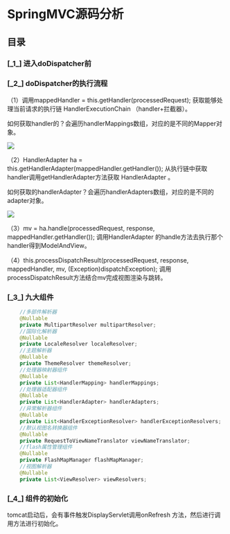 # SpringMVC源码分析

## 目录

### \[\_1\_] 进入doDispatcher前

### \[\_2\_] doDispatcher的执行流程

（1）调用mappedHandler = this.getHandler(processedRequest);  获取能够处理当前请求的执行链 HandlerExecutionChain （handler+拦截器）。

如何获取handler的？会遍历handlerMappings数组，对应的是不同的Mapper对象。

![](https://cdn.jsdelivr.net/gh/18476305640/typora@master/image/16518867643421651886763638.png)

（2）HandlerAdapter ha = this.getHandlerAdapter(mappedHandler.getHandler()); 从执行链中获取handler调用getHandlerAdapter方法获取 HandlerAdapter 。

如何获取的handlerAdapter？会遍历handlerAdapters数组，对应的是不同的adapter对象。

![](https://cdn.jsdelivr.net/gh/18476305640/typora@master/image/16518930253451651893025237.png)

（3）mv = ha.handle(processedRequest, response, mappedHandler.getHandler()); 调用HandlerAdapter 的handle方法去执行那个handler得到ModelAndView。

（4）this.processDispatchResult(processedRequest, response, mappedHandler, mv, (Exception)dispatchException); 调用processDispatchResult方法结合mv完成视图渲染与跳转。

### \[\_3\_] 九大组件&#x20;

```java
    //多部件解析器
    @Nullable
    private MultipartResolver multipartResolver;
    //国际化解析器
    @Nullable
    private LocaleResolver localeResolver;
    //主题解析器
    @Nullable
    private ThemeResolver themeResolver;
    //处理器映射器组件 
    @Nullable
    private List<HandlerMapping> handlerMappings;
    //处理器适配器组件 
    @Nullable
    private List<HandlerAdapter> handlerAdapters;
    //异常解析器组件
    @Nullable
    private List<HandlerExceptionResolver> handlerExceptionResolvers;
    //默认视图名转换器组件 
    @Nullable
    private RequestToViewNameTranslator viewNameTranslator;
    //flash属性管理组件
    @Nullable
    private FlashMapManager flashMapManager;
    //视图解析器
    @Nullable
    private List<ViewResolver> viewResolvers;
```

### \[\_4\_] 组件的初始化

tomcat启动后，会有事件触发DisplayServlet调用onRefresh 方法，然后进行调用方法进行初始化。
